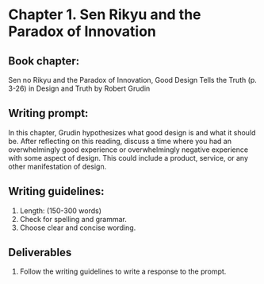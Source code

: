 # Chapter 1. Sen Rikyu and the Paradox of Innovation

## Book chapter:

Sen no Rikyu and the Paradox of Innovation, Good Design Tells the Truth (p. 3-26) in Design and Truth by Robert Grudin

## Writing prompt:

In this chapter, Grudin hypothesizes what good design is and what it should be. After reflecting on this reading, discuss a time where you had an overwhelmingly good experience or overwhelmingly negative experience with some aspect of design. This could include a product, service, or any other manifestation of design.

## Writing guidelines:

1. Length: (150-300 words)
2. Check for spelling and grammar.
3. Choose clear and concise wording.

## Deliverables

1. Follow the writing guidelines to write a response to the prompt.
